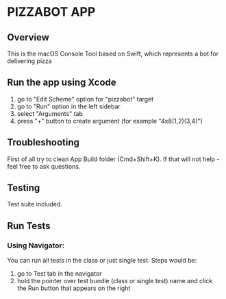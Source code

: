 # PIZZABOT APP

## Overview

This is the macOS Console Tool based on Swift, which represents a bot for delivering pizza

## Run the app using Xcode

1) go to "Edit Scheme" option for "pizzabot" target
2) go to "Run" option in the left sidebar
3) select "Arguments" tab
4) press "+" button to create argument (for example "4x8(1,2)(3,4)")

## Troubleshooting

First of all try to clean App Build folder (Cmd+Shift+K). If that will not help - feel free to ask questions.

## Testing

Test suite included.
## Run Tests
### Using Navigator:
You can run all tests in the class or just single test. Steps would be:
1) go to Test tab in the navigator
2) hold the pointer over test bundle (class or single test) name and click the Run button that appears on the right
